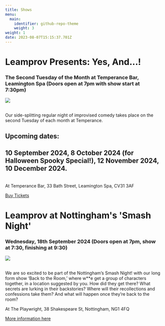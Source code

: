 ```yaml
---
title: Shows
menu:
  main:
    identifier: github-repo-theme
    weight: 3
weight: 1
date: 2023-08-07T15:15:37.701Z
---
```

# Leamprov Presents: Yes, And...!

### The Second Tuesday of the Month at Temperance Bar, Leamington Spa (Doors open at 7pm with show start at 7:30pm)

![](/uploads/three-elephants-colour-.svg)

\
Our side-splitting regular night of improvised comedy takes place on the second Tuesday of each month at Temperance.

## Upcoming dates:

## 10 September 2024, 8 October 2024 (for Halloween Spooky Special!), 12 November 2024, 10 December 2024.

\
At Temperance Bar, 33 Bath Street, Leamington Spa, CV31 3AF

[B﻿uy Tickets](https://www.eventbrite.co.uk/e/copy-of-leamprov-presents-yes-and-tickets-905127750467?aff=ebdssbdestsearch&_gl=1*1qhya4e*_up*MQ..*_ga*MTgwOTc4MzY2OS4xNzE2Mjc3NTU1*_ga_TQVES5V6SH*MTcxNjI3NzU1NC4xLjAuMTcxNjI3NzU1NC4wLjAuMA..)



# Leamprov at Nottingham's 'Smash Night'

### Wednesday, 18th September 2024 (Doors open at 7pm, show at 7:30, finishing at 9:30)

![](/uploads/posed-everyone-kirsty-mouth-open.jpg)

\
We are so excited to be part of the Nottingham’s Smash Night! with our long form show ‘Back to the Room,’ where w**e get a group of characters together, in a location suggested by you. How did they get there? What secrets are lurking in their backstories? Where will their recollections and confessions take them? And what will happen once they’re back to the room?

At The Playwright, 38 Shakespeare St, Nottingham, NG1 4FQ

[More information here](https://www.missimp.co.uk/shows/smash-night-wednesday-18th-september-2024/)